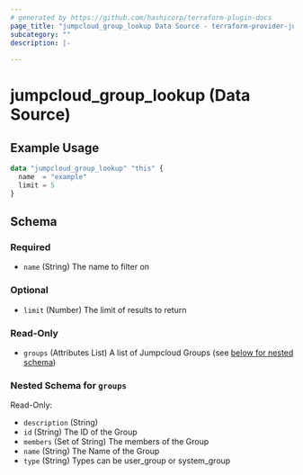 ```yaml
---
# generated by https://github.com/hashicorp/terraform-plugin-docs
page_title: "jumpcloud_group_lookup Data Source - terraform-provider-jumpcloud"
subcategory: ""
description: |-
  
---
```


# jumpcloud_group_lookup (Data Source)



## Example Usage

```terraform
data "jumpcloud_group_lookup" "this" {
  name  = "example"
  limit = 5
}
```

<!-- schema generated by tfplugindocs -->
## Schema

### Required

- `name` (String) The name to filter on

### Optional

- `limit` (Number) The limit of results to return

### Read-Only

- `groups` (Attributes List) A list of Jumpcloud Groups (see [below for nested schema](#nestedatt--groups))

<a id="nestedatt--groups"></a>
### Nested Schema for `groups`

Read-Only:

- `description` (String)
- `id` (String) The ID of the Group
- `members` (Set of String) The members of the Group
- `name` (String) The Name of the Group
- `type` (String) Types can be user_group or system_group
